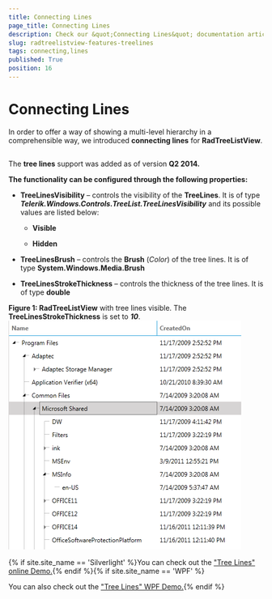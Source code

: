 ```yaml
---
title: Connecting Lines
page_title: Connecting Lines
description: Check our &quot;Connecting Lines&quot; documentation article for the RadTreeListView {{ site.framework_name }} control.
slug: radtreelistview-features-treelines
tags: connecting,lines
published: True
position: 16
---
```


# Connecting Lines



In order to offer a way of showing a multi-level hierarchy in a comprehensible way, we introduced __connecting lines__ for __RadTreeListView__. 

## 

The __tree lines__ support was added as of version __Q2 2014.__

__The functionality can be configured through the following properties:__

* __TreeLinesVisibility__ – controls the visibility of the __TreeLines__. It is of type ___Telerik.Windows.Controls.TreeList.TreeLinesVisibility___ and its possible values are listed below:
            

	* __Visible__

	* __Hidden__

* __TreeLinesBrush__ – controls the __Brush__ (_Color_) of the tree lines. It is of type __System.Windows.Media.Brush__

* __TreeLinesStrokeThickness__ – controls the thickness of the tree lines. It is of type __double__

__Figure 1: RadTreeListView__ with tree lines visible. The __TreeLinesStrokeThickness__  is set to ___10___.![Rad Tree List View Connecting Lines](images/RadTreeListView_ConnectingLines.png)

{% if site.site_name == 'Silverlight' %}You can check out the ["Tree Lines" online Demo.](https://demos.telerik.com/silverlight/#TreeListView/TreeLines){% endif %}{% if site.site_name == 'WPF' %}

You can also check out the ["Tree Lines" WPF Demo.](https://demos.telerik.com/wpf/){% endif %}
